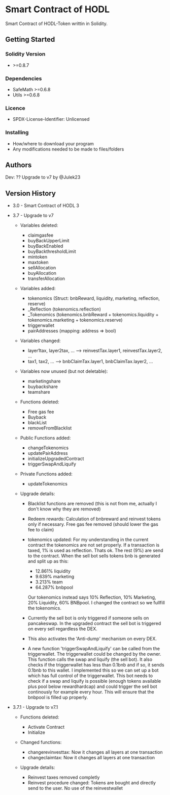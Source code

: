 # Smart Contract of HODL

Smart Contract of HODL-Token writtin in Solidity.

## Getting Started

### Solidity Version

* \>=0.8.7

### Dependencies

* SafeMath    >=0.6.8
* Utils       >=0.6.8

### Licence

* SPDX-License-Identifier: Unlicensed

### Installing

* How/where to download your program
* Any modifications needed to be made to files/folders

## Authors

Dev: ??
Upgrade to v7 by @Julek23

## Version History

* 3.0 - Smart Contract of HODL 3
    
* 3.7 - Upgrade to v7
    * Variables deleted:
        * claimgasfee
        * buyBackUpperLimit
        * buyBackEnabled
        * buyBackthresholdLimit
        * mintoken
        * maxtoken
        * sellAllocation
        * buyAllocation
        * transferAllocation
        
    * Variables added:
        * tokenomics (Struct: bnbReward, liquidity, marketing, reflection, reserve)
        * _Reflection (tokenomics.reflection)
        * _Tokenomics (tokenomics.bnbReward + tokenomics.liquidity + tokenomics.marketing + tokenomics.reserve)
        * triggerwallet
        * pairAddresses (mapping: address => bool)

    * Variables changed:
        * layer1tax, layer2tax, ... --> reinvestTax.layer1, reinvestTax.layer2, ...
        * tax1, tax2, ... --> bnbClaimTax.layer1, bnbClaimTax.layer2, ...

    * Variables now unused (but not deletable):
        * marketingshare
        * buybackshare
        * teamshare

    * Functions deleted:
        * Free gas fee
        * Buyback
        * blackList
        * removeFromBlacklist  

    * Public Functions added: 
        * changeTokenomics
        * updatePairAddress
        * initializeUpgradedContract
        * triggerSwapAndLiquify
         
    * Private Functions added:
        * updateTokenomics 

    * Upgrade details:
      * Blacklist functions are removed (this is not from me, actually I don't know why they are removed)
      * Redeem rewards: Calculation of bnbreward and reinvest tokens only if necessary. Free gas fee removed (should lower the gas fee to claim)
      * tokenomics updated: For my understanding in the current contract the tokenomics are not set properly. If a transaction is taxed, 1% is used as reflection. 
        Thats ok. The rest (9%) are send to the contract. When the sell bot sells tokens bnb is generated and split up as this:
          * 12.861% liquidity
          * 9.639% marketing
          * 3.213% team
          * 64.287% bnbpool  
          
         Our tokenomics instead says 10% Reflection, 10% Marketing, 20% Liquidity, 60% BNBpool. I changed the contract so we fullfill the tokenomics.
      * Currently the sell bot is only triggered if someone sells on pancakeswap. In the upgraded contract the sell bot is triggered on every sell regardless the DEX.
      * This also activates the 'Anti-dump' mechanism on every DEX.
      * A new function 'triggerSwapAndLiquify' can be called from the triggerwallet. The triggerwallet could be changed by the owner. This function calls the swap and liquify (the sell bot).
        It also checks if the triggerwallet has less than 0.1bnb and if so, it sends 0.1bnb to this wallet.
        I implemented this so we can set up a bot which has full control of the triggerwallet. This bot needs to check if a swap and liquify is possible (enough tokens available plus pool below rewardhardcap) and could trigger the sell bot continously for example every hour.
        This will ensure that the bnbpool is filled up properly.
        
* 3.7.1 - Upgrade to v7.1
    * Functions deleted:
        * Activate Contract
        * Initialize

    * Changed functions:
        * changerevinvesttax: Now it changes all layers at one transaction
        * changeclaimtax: Now it changes all layers at one transaction

    * Upgrade details:
        * Reinvest taxes removed completly
        * Reinvest procedure changed: Tokens are bought and directly send to the user. No use of the reinvestwallet 
        
        
